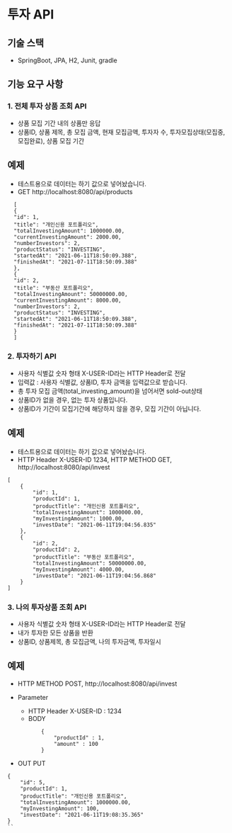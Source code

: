 # 투자 API

## 기술 스택
- SpringBoot, JPA, H2, Junit, gradle

## 기능 요구 사항

### 1. 전체 투자 상품 조회 API
- 상품 모집 기간 내의 상품만 응답
- 상품ID, 상품 제목, 총 모집 금액, 현재 모집금액, 투자자 수, 투자모집상태(모집중, 모집완료), 상품 모집 기간

## 예제
- 테스트용으로 데이터는 하기 값으로 넣어놨습니다.
- GET http://localhost:8080/api/products
```  
  [
  {
  "id": 1,
  "title": "개인신용 포트폴리오",
  "totalInvestingAmount": 1000000.00,
  "currentInvestingAmount": 2000.00,
  "numberInvestors": 2,
  "productStatus": "INVESTING",
  "startedAt": "2021-06-11T18:50:09.388",
  "finishedAt": "2021-07-11T18:50:09.388"
  },
  {
  "id": 2,
  "title": "부동산 포트폴리오",
  "totalInvestingAmount": 50000000.00,
  "currentInvestingAmount": 8000.00,
  "numberInvestors": 2,
  "productStatus": "INVESTING",
  "startedAt": "2021-06-11T18:50:09.388",
  "finishedAt": "2021-07-11T18:50:09.388"
  }
  ]
```

### 2. 투자하기 API
- 사용자 식별값 숫자 형태 X-USER-ID라는 HTTP Header로 전달
- 입력값 : 사용자 식별값, 상품ID, 투자 금액을 입력값으로 받습니다.
- 총 투자 모집 금액(total_investing_amount)을 넘어서면 sold-out상태
- 상품ID가 없을 경우, 없는 투자 상품입니다.
- 상품ID가 기간이 모집기간에 해당하지 않을 경우, 모집 기간이 아닙니다.

## 예제
- 테스트용으로 데이터는 하기 값으로 넣어놨습니다.
- HTTP Header X-USER-ID 1234, HTTP METHOD GET, http://localhost:8080/api/invest

```
[
    {
        "id": 1,
        "productId": 1,
        "productTitle": "개인신용 포트폴리오",
        "totalInvestingAmount": 1000000.00,
        "myInvestingAmount": 1000.00,
        "investDate": "2021-06-11T19:04:56.835"
    },
    {
        "id": 2,
        "productId": 2,
        "productTitle": "부동산 포트폴리오",
        "totalInvestingAmount": 50000000.00,
        "myInvestingAmount": 4000.00,
        "investDate": "2021-06-11T19:04:56.868"
    }
]
```

### 3. 나의 투자상품 조회 API
- 사용자 식별값 숫자 형태 X-USER-ID라는 HTTP Header로 전달
- 내가 투자한 모든 상품을 반환
- 상품ID, 상품제목, 총 모집금액, 나의 투자금액, 투자일시

## 예제
- HTTP METHOD POST, http://localhost:8080/api/invest
- Parameter
    - HTTP Header X-USER-ID :  1234
    - BODY
        ```
            {
                "productId" : 1,
                "amount" : 100
            }
        ```
      
- OUT PUT
```
{
    "id": 5,
    "productId": 1,
    "productTitle": "개인신용 포트폴리오",
    "totalInvestingAmount": 1000000.00,
    "myInvestingAmount": 100,
    "investDate": "2021-06-11T19:08:35.365"
}
``